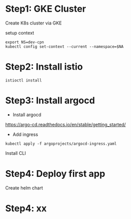 # Step1: GKE Cluster

Create K8s cluster via GKE

setup context

```shell
export NS=dev-cpn
kubectl config set-context --current --namespace=$NA
```

# Step2: Install istio

```shell
istioctl install
```

# Step3: Install argocd

- Install argocd

https://argo-cd.readthedocs.io/en/stable/getting_started/

- Add ingress

```shell
kubectl apply -f argoprojects/argocd-ingress.yaml
```

Install CLI

# Step4: Deploy first app

Create helm chart

# Step4: xx


